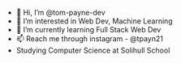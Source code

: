 - 👋 Hi, I’m @tom-payne-dev
- 👀 I’m interested in Web Dev, Machine Learning
- 🌱 I’m currently learning Full Stack Web Dev
- 📫 Reach me through instagram - @tpayn21
- Studying Computer Science at Solihull School

<!---
tom-payne-dev/tom-payne-dev is a ✨ special ✨ repository because its `README.md` (this file) appears on your GitHub profile.
You can click the Preview link to take a look at your changes.
--->
